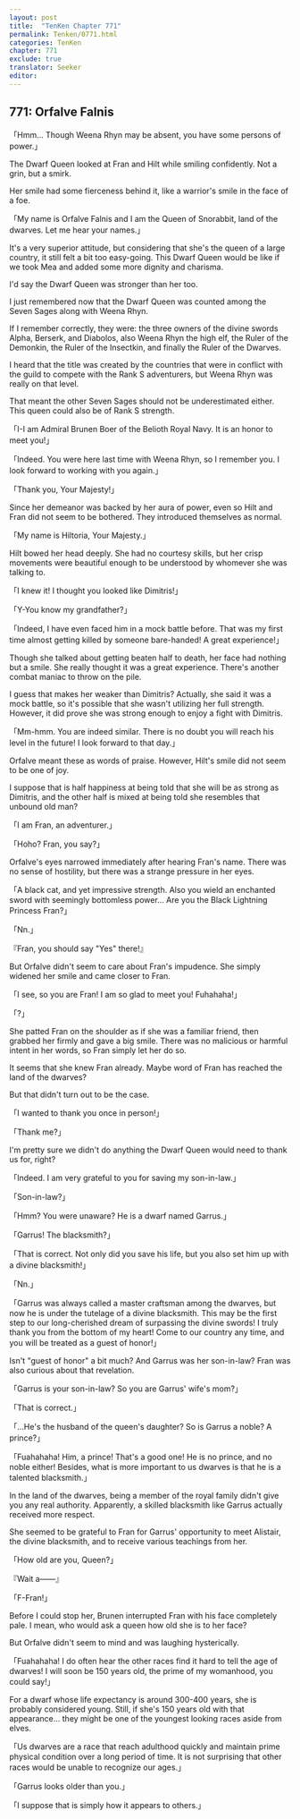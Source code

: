 ```yaml
---
layout: post
title:  "TenKen Chapter 771"
permalink: Tenken/0771.html
categories: TenKen
chapter: 771
exclude: true
translator: Seeker
editor: 
---
```

<h2>771: Orfalve Falnis</h2>

「Hmm... Though Weena Rhyn may be absent, you have some persons of power.」

The Dwarf Queen looked at Fran and Hilt while smiling confidently. Not a grin, but a smirk.

Her smile had some fierceness behind it, like a warrior's smile in the face of a foe.

「My name is Orfalve Falnis and I am the Queen of Snorabbit, land of the dwarves. Let me hear your names.」

It's a very superior attitude, but considering that she's the queen of a large country, it still felt a bit too easy-going. This Dwarf Queen would be like if we took Mea and added some more dignity and charisma.

I'd say the Dwarf Queen was stronger than her too.

I just remembered now that the Dwarf Queen was counted among the Seven Sages along with Weena Rhyn.

If I remember correctly, they were: the three owners of the divine swords Alpha, Berserk, and Diabolos, also Weena Rhyn the high elf, the Ruler of the Demonkin, the Ruler of the Insectkin, and finally the Ruler of the Dwarves.

I heard that the title was created by the countries that were in conflict with the guild to compete with the Rank S adventurers, but Weena Rhyn was really on that level.

That meant the other Seven Sages should not be underestimated either. This queen could also be of Rank S strength.

「I-I am Admiral Brunen Boer of the Belioth Royal Navy. It is an honor to meet you!」

「Indeed. You were here last time with Weena Rhyn, so I remember you. I look forward to working with you again.」

「Thank you, Your Majesty!」

Since her demeanor was backed by her aura of power, even so Hilt and Fran did not seem to be bothered. They introduced themselves as normal.

「My name is Hiltoria, Your Majesty.」

Hilt bowed her head deeply. She had no courtesy skills, but her crisp movements were beautiful enough to be understood by whomever she was talking to.

「I knew it! I thought you looked like Dimitris!」

「Y-You know my grandfather?」

「Indeed, I have even faced him in a mock battle before. That was my first time almost getting killed by someone bare-handed! A great experience!」

Though she talked about getting beaten half to death, her face had nothing but a smile. She really thought it was a great experience. There's another combat maniac to throw on the pile.

I guess that makes her weaker than Dimitris? Actually, she said it was a mock battle, so it's possible that she wasn't utilizing her full strength. However, it did prove she was strong enough to enjoy a fight with Dimitris.

「Mm-hmm. You are indeed similar. There is no doubt you will reach his level in the future! I look forward to that day.」

Orfalve meant these as words of praise. However, Hilt's smile did not seem to be one of joy.

I suppose that is half happiness at being told that she will be as strong as Dimitris, and the other half is mixed at being told she resembles that unbound old man?

「I am Fran, an adventurer.」

「Hoho? Fran, you say?」

Orfalve's eyes narrowed immediately after hearing Fran's name. There was no sense of hostility, but there was a strange pressure in her eyes.

「A black cat, and yet impressive strength. Also you wield an enchanted sword with seemingly bottomless power... Are you the Black Lightning Princess Fran?」

「Nn.」

『Fran, you should say "Yes" there!』

But Orfalve didn't seem to care about Fran's impudence. She simply widened her smile and came closer to Fran.

「I see, so you are Fran! I am so glad to meet you! Fuhahaha!」

「?」

She patted Fran on the shoulder as if she was a familiar friend, then grabbed her firmly and gave a big smile. There was no malicious or harmful intent in her words, so Fran simply let her do so.

It seems that she knew Fran already. Maybe word of Fran has reached the land of the dwarves?

But that didn't turn out to be the case.

「I wanted to thank you once in person!」

「Thank me?」

I'm pretty sure we didn't do anything the Dwarf Queen would need to thank us for, right?

「Indeed. I am very grateful to you for saving my son-in-law.」

「Son-in-law?」

「Hmm? You were unaware? He is a dwarf named Garrus.」

「Garrus! The blacksmith?」

「That is correct. Not only did you save his life, but you also set him up with a divine blacksmith!」

「Nn.」

「Garrus was always called a master craftsman among the dwarves, but now he is under the tutelage of a divine blacksmith. This may be the first step to our long-cherished dream of surpassing the divine swords! I truly thank you from the bottom of my heart! Come to our country any time, and you will be treated as a guest of honor!」

Isn't "guest of honor" a bit much? And Garrus was her son-in-law? Fran was also curious about that revelation.

「Garrus is your son-in-law? So you are Garrus' wife's mom?」

「That is correct.」

「...He's the husband of the queen's daughter? So is Garrus a noble? A prince?」

「Fuahahaha! Him, a prince! That's a good one! He is no prince, and no noble either! Besides, what is more important to us dwarves is that he is a talented blacksmith.」

In the land of the dwarves, being a member of the royal family didn't give you any real authority. Apparently, a skilled blacksmith like Garrus actually received more respect.

She seemed to be grateful to Fran for Garrus' opportunity to meet Alistair, the divine blacksmith, and to receive various teachings from her.

「How old are you, Queen?」

『Wait a――』

「F-Fran!」

Before I could stop her, Brunen interrupted Fran with his face completely pale. I mean, who would ask a queen how old she is to her face?

But Orfalve didn't seem to mind and was laughing hysterically.

「Fuahahaha! I do often hear the other races find it hard to tell the age of dwarves! I will soon be 150 years old, the prime of my womanhood, you could say!」

For a dwarf whose life expectancy is around 300-400 years, she is probably considered young. Still, if she's 150 years old with that appearance... they might be one of the youngest looking races aside from elves.

「Us dwarves are a race that reach adulthood quickly and maintain prime physical condition over a long period of time. It is not surprising that other races would be unable to recognize our ages.」

「Garrus looks older than you.」

「I suppose that is simply how it appears to others.」



